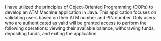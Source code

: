 I have utilized the principles of Object-Oriented Programming (OOPs) to develop an ATM Machine application in Java. This application focuses on validating users based on their ATM number and PIN number. Only users who are authenticated as valid will be granted access to perform the following operations: viewing their available balance, withdrawing funds, depositing funds, and exiting the application.
